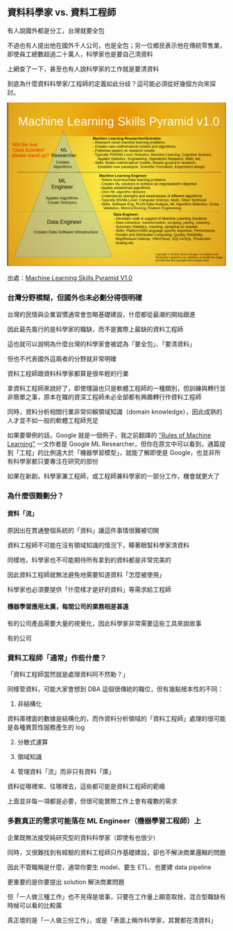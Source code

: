 ## 資料科學家 vs. 資料工程師


有人說國外都是分工，台灣就要全包

不過也有人提出他在國外千人公司，也是全包；另一位鄉民表示他在傳統零售業，即使員工總數超過二十萬人，科學家也是要自己清資料

上網查了一下，甚至也有人說科學家的工作就是要清資料

到底為什麼資料科學家/工程師的定義如此分歧？這可能必須從好幾個方向來探討。

![ML pyramid](/assets/ML-pyramid.png)

出處：[Machine Learning Skills Pyramid V1.0](http://www.anlytcs.com/2014/01/machine-learning-skills-pyramid-v10.html)

### 台灣分野模糊，但國外也未必劃分得很明確

台灣的民情與企業習慣通常會忽略基礎建設，什麼都從最潮的開始跟進

因此最先風行的是科學家的職缺，而不是實際上最缺的資料工程師

這也就可以說明為什麼台灣的科學家會被認為「要全包」、「要清資料」

但也不代表國外這兩者的分野就非常明確

資料工程師跟資料科學家都算是很年輕的行業

拿資料工程師來說好了，即使理論也只是軟體工程師的一種類別，但訓練與轉行並非簡單之事，原本在職的資深工程師未必全部都有興趣轉行作資料工程師

同時，資料分析相關行業非常仰賴領域知識（domain knowledge），因此成熟的人才並不如一般的軟體工程師充足

如果要舉例的話，Google 就是一個例子，我之前翻譯的 ["Rules of Machine Learning"](http://martin.zinkevich.org/rules_of_ml/rules_of_ml.pdf) 一文作者是 Google ML Researcher，但你在原文中可以看到，通篇提到「工程」的比例遠大於「機器學習模型」，就能了解即使是 Google，也並非所有科學家都只要專注在研究的部份

如果在新創，科學家兼工程師，或工程師兼科學家的一部分工作，機會就更大了


### 為什麼很難劃分？

#### 資料「流」

原因出在貫通整個系統的「資料」讓這件事情很難被切開

資料工程師不可能在沒有領域知識的情況下，矇著眼幫科學家清資料

同樣地，科學家也不可能期待所有拿到的資料都是非常完美的

因此資料工程師就無法避免地需要知道資料「怎麼被使用」

科學家也必須要提供「什麼樣才是好的資料」等需求給工程師

#### 機器學習應用太廣，每間公司的業務相差甚遠

有的公司產品需要大量的視覺化，因此科學家非常需要這些工具來說故事

有的公司

### 資料工程師「通常」作些什麼？

「資料工程師當然就是處理資料阿不然勒？」

同樣管資料，可能大家會想到 DBA 這個很傳統的職位，但有幾點根本性的不同：

1. 非結構化

資料庫裡面的數據是結構化的，而作資料分析領域的「資料工程師」處理的很可能是各種異質性服務產生的 log

2. 分散式運算



3. 領域知識
4. 管理資料「流」而非只有資料「庫」

資料從哪裡來、往哪裡去，這些都可能是資料工程師的範疇

上面並非每一項都是必要，但很可能實際工作上會有複數的需求

### 多數真正的需求可能落在 ML Engineer（機器學習工程師）上

企業既無法接受純研究型的資料科學家（即使有也很少）

同時，又很難找到有經驗的資料工程師只作基礎建設，卻也不解決商業邏輯的問題

因此不管職稱是什麼，通常你要生 model、要生 ETL、也要建 data pipeline

更重要的是你要提出 solution 解決商業問題

但「一人做三種工作」也不見得是壞事，只要在工作量上願意取捨，混合型職缺有時候可以看的比較廣

真正壞的是「一人做三份工作」，或是「表面上稱作科學家，其實都在清資料」